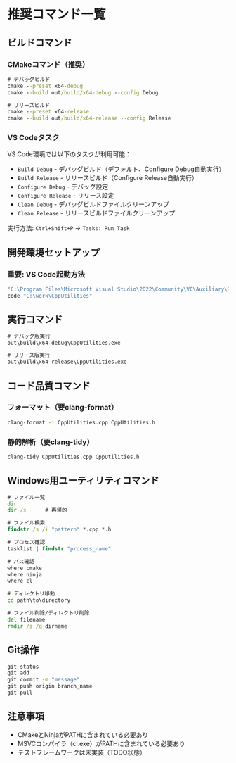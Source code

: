 # 推奨コマンド一覧

## ビルドコマンド

### CMakeコマンド（推奨）
```cmd
# デバッグビルド
cmake --preset x64-debug
cmake --build out/build/x64-debug --config Debug

# リリースビルド  
cmake --preset x64-release
cmake --build out/build/x64-release --config Release
```

### VS Codeタスク
VS Code環境では以下のタスクが利用可能：
- `Build Debug` - デバッグビルド（デフォルト、Configure Debug自動実行）
- `Build Release` - リリースビルド（Configure Release自動実行）
- `Configure Debug` - デバッグ設定
- `Configure Release` - リリース設定
- `Clean Debug` - デバッグビルドファイルクリーンアップ
- `Clean Release` - リリースビルドファイルクリーンアップ

実行方法: `Ctrl+Shift+P` → `Tasks: Run Task`

## 開発環境セットアップ

### 重要: VS Code起動方法
```cmd
"C:\Program Files\Microsoft Visual Studio\2022\Community\VC\Auxiliary\Build\vcvars64.bat"
code "C:\work\CppUtilities"
```

## 実行コマンド
```cmd
# デバッグ版実行
out\build\x64-debug\CppUtilities.exe

# リリース版実行
out\build\x64-release\CppUtilities.exe
```

## コード品質コマンド
### フォーマット（要clang-format）
```cmd
clang-format -i CppUtilities.cpp CppUtilities.h
```

### 静的解析（要clang-tidy）
```cmd
clang-tidy CppUtilities.cpp CppUtilities.h
```

## Windows用ユーティリティコマンド
```cmd
# ファイル一覧
dir
dir /s      # 再帰的

# ファイル検索
findstr /s /i "pattern" *.cpp *.h

# プロセス確認
tasklist | findstr "process_name"

# パス確認
where cmake
where ninja
where cl

# ディレクトリ移動
cd path\to\directory

# ファイル削除/ディレクトリ削除
del filename
rmdir /s /q dirname
```

## Git操作
```cmd
git status
git add .
git commit -m "message"
git push origin branch_name
git pull
```

## 注意事項
- CMakeとNinjaがPATHに含まれている必要あり
- MSVCコンパイラ（cl.exe）がPATHに含まれている必要あり
- テストフレームワークは未実装（TODO状態）
